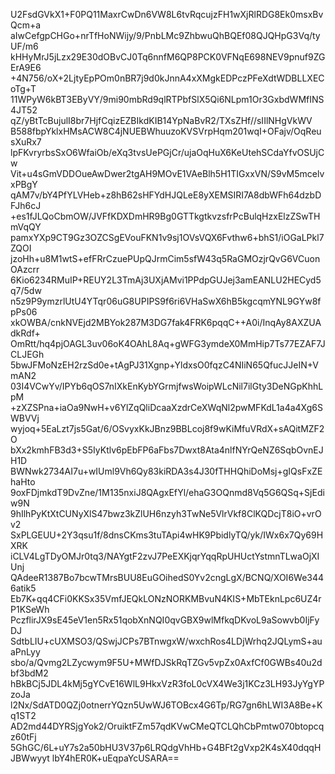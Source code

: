 U2FsdGVkX1+F0PQ11MaxrCwDn6VW8L6tvRqcujzFH1wXjRlRDG8Ek0msxBvQcm+a
aIwCefgpCHGo+nrTfHoNWijy/9/PnbLMc9ZhbwuQhBQEf08QJQHpG3Vq/tyUF/m6
kHHyMrJ5jLzx29E30dOBvCJ0Tq6nnfM6QP8PCK0VFNqE698NEV9pnuf9ZGErA9E6
+4N756/oX+2LjtyEpPOm0nBR7j9d0kJnnA4xXMgkEDPczPFeXdtWDBLLXECoTg+T
11WPyW6kBT3EByVY/9mi90mbRd9qlRTPbfSlX5Qi6NLpm1Or3GxbdWMfINS4JT52
qZ/yBtTcBujulI8br7HjfCqizEZBIkdKIB14YpNaBvR2/TXsZHf//sIIlNHgVkWV
B588fbpYklxHMsACW8C4jNUEBWhuuzoKVSVrpHqm201wqI+OFajv/OqReusXuRx7
lpFKvryrbsSxO6WfaiOb/eXq3tvsUePGjCr/ujaOqHuX6KeUtehSCdaYfvOSUjCw
Vit+u4sGmVDDOueAwDwer2tgAH9MOvE1VAeBlh5H1TIGxxVN/S9vM5mcelvxPBgY
qAM7v/bY4PfYLVHeb+z8hB62sHFYdHJQLeE8yXEMSIRI7A8dbWFh64dzbDFJh6cJ
+es1fJLQoCbmOW/JVFfKDXDmHR9Bg0GTTkgtkvzsfrPcBulqHzxElzZSwTHmVqQY
pamxYXp9CT9Gz3OZCSgEVouFKN1v9sj1OVsVQX6Fvthw6+bhS1/iOGaLPkl7ZQOI
jzoHh+u8M1wtS+efFRrCzuePUpQJrmCim5sfW43q5RaGMOzjrQvG6VCuonOAzcrr
6Kio6234RMuIP+REUY2L3TmAj3UXjAMvi1PPdpGUJej3amEANLU2HECyd5q7/5dw
n5z9P9ymzrlUtU4YTqr06uG8UPIPS9f6ri6VHaSwX6hB5kgcqmYNL9GYw8fpPs06
xkOWBA/cnkNVEjd2MBYok287M3DG7fak4FRK6pqqC++A0i/InqAy8AXZUAdkRdf+
OmRtt/hq4pjOAGL3uv06oK4OAhL8Aq+gWFG3ymdeX0MmHip7Ts77EZAF7JCLJEGh
5bwJFMoNzEH2rzSd0e+tAgPJ31Xgnp+YldxsO0fqzC4NIiN65QfucJJeIN+VmAN2
03I4VCwYv/IPYb6qOS7nIXkEnKybYGrmjfwsWoipWLcNil7ilGty3DeNGpKhhLpM
+zXZSPna+iaOa9NwH+v6YlZqQliDcaaXzdrCeXWqNl2pwMFKdL1a4a4Xg6SWBVVj
wyjoq+5EaLzt7js5Gat/6/OSvyxKkJBnz9BBLcoj8f9wKiMfuVRdX+sAQitMZF2O
bXx2kmhFB3d3+S5IyKtlv6pEbFP6aFbs7Dwxt8Ata4nlfNYrQeNZ6SqbOvnEJH1D
BWNwk2734AI7u+wIUml9Vh6Qy83kiRDA3s4J30fTHHQhiDoMsj+gIQsFxZEhaHto
9oxFDjmkdT9DvZne/1M135nxiJ8QAgxEfYl/ehaG3OQnmd8Vq5G6QSq+SjEdiw9N
9hIlhPyKtXtCUNyXlS47bwz3kZlUH6nzyh3TwNe5VlrVkf8ClKQDcjT8iO+vrOv2
SxPLGEUU+2Y3qsu1f/8dnsCKms3tuTApi4wHK9PbidlyTQ/yk/IWx6x7Qy69HXRK
iCLV4LgTDyOMJr0tq3/NAYgtF2zvJ7PeEXKjqrYqqRpUHUctYstmnTLwaOjXIUnj
QAdeeR1387Bo7bcwTMrsBUU8EuGOihedS0Yv2cngLgX/BCNQ/XOI6We3446atik5
Eb7K+qq4CFi0KKSx35VmfJEQkLONzNORKMBvuN4KIS+MbTEknLpc6UZ4rP1KSeWh
PczflirJX9sE45eV1en5Rx51qobXnNQI0qvGBX9wlMfkqDKvoL9aSowvb0IjFyDJ
SdtbLIU+cUXMSO3/QSwjJCPs7BTnwgxW/wxchRos4LDjWrhq2JQLymS+auaPnLyy
sbo/a/Qvmg2LZycwym9F5U+MWfDJSkRqTZGv5vpZx0AxfCf0GWBs40u2dbf3bdM2
hBkBCj5JDL4kMj5gYCvE16WlL9HkxVzR3foL0cVX4We3j1KCz3LH93JyYgYPzoJa
l2Nx/SdATD0QZj0otnerrYQzn5UwWJ6TOBcx4G6Tp/RG7gn6hLWI3A8Be+Kq1ST2
AD2md44DYRSjgYok2/OruiktFZm57qdKVwCMeQTCLQhCbPmtw070btopcqz60tFj
5GhGC/6L+uY7s2a50bHU3V37p6LRQdgVhHb+G4BFt2gVxp2K4sX40dqqHJBWwyyt
lbY4hER0K+uEqpaYcUSARA==
